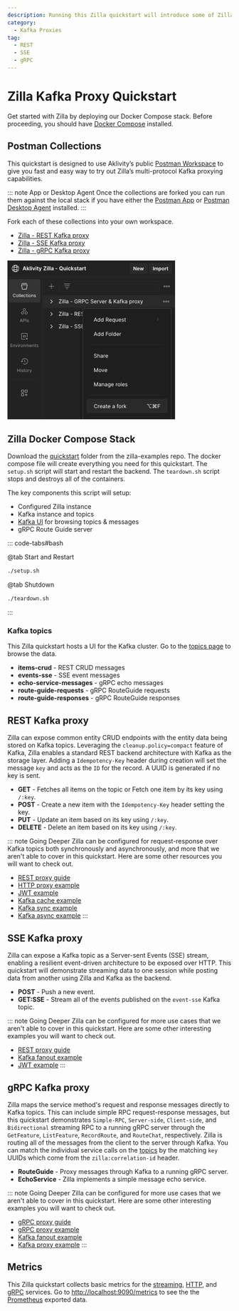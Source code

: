 ```yaml
---
description: Running this Zilla quickstart will introduce some of Zilla's main features.
category:
  - Kafka Proxies
tag:
  - REST
  - SSE
  - gRPC
---
```


# Zilla Kafka Proxy Quickstart

Get started with Zilla by deploying our Docker Compose stack. Before proceeding, you should have [Docker Compose](https://docs.docker.com/compose/gettingstarted/) installed.

## Postman Collections

This quickstart is designed to use Aklivity’s public [Postman Workspace](https://www.postman.com/aklivity-zilla/workspace/aklivity-zilla-quickstart/overview) to give you fast and easy way to try out Zilla’s multi-protocol Kafka proxying capabilities.

::: note App or Desktop Agent
Once the collections are forked you can run them against the local stack if you have either the [Postman App](https://www.postman.com/downloads/) or [Postman Desktop Agent](https://www.postman.com/downloads/postman-agent/) installed.
:::

Fork each of these collections into your own workspace.

- [Zilla - REST Kafka proxy](https://www.postman.com/aklivity-zilla/workspace/aklivity-zilla-quickstart/collection/28401168-6941d1fa-698c-4da1-9789-2f806acf9fbb?action=share&creator=28401168)
- [Zilla - SSE Kafka proxy](https://www.postman.com/aklivity-zilla/workspace/aklivity-zilla-quickstart/collection/28401168-09c165b3-6e68-45c2-aedb-494f130bc354?action=share&creator=28401168)
- [Zilla - gRPC Kafka proxy](https://www.postman.com/aklivity-zilla/workspace/aklivity-zilla-quickstart/collection/64a85751808733dd197c599f?action=share&creator=28401168)

![Collection header > View more actions > Create a Fork](./create-fork.png)


## Zilla Docker Compose Stack

Download the [quickstart](https://github.com/aklivity/zilla-examples/tree/main/quickstart) folder from the zilla-examples repo. The docker compose file will create everything you need for this quickstart. The `setup.sh` script will start and restart the backend. The `teardown.sh` script stops and destroys all of the containers. 

The key components this script will setup:

- Configured Zilla instance
- Kafka instance and topics
- [Kafka UI](http://localhost/ui/clusters/local/all-topics) for browsing topics & messages
- gRPC Route Guide server

::: code-tabs#bash

@tab Start and Restart

```bash
./setup.sh
```

@tab Shutdown

```bash
./teardown.sh
```

:::

### Kafka topics

This Zilla quickstart hosts a UI for the Kafka cluster. Go to the [topics page](http://localhost/ui/clusters/local/all-topics) to browse the data.

- **items-crud** - REST CRUD messages
- **events-sse** - SSE event messages
- **echo-service-messages** - gRPC echo messages
- **route-guide-requests** - gRPC RouteGuide requests
- **route-guide-responses** - gRPC RouteGuide responses

## REST Kafka proxy

Zilla can expose common entity CRUD endpoints with the entity data being stored on Kafka topics. Leveraging the `cleanup.policy=compact` feature of Kafka, Zilla enables a standard REST backend architecture with Kafka as the storage layer. Adding a `Idempotency-Key` header during creation will set the message `key` and acts as the `ID` for the record. A UUID is generated if no key is sent.

- **GET** - Fetches all items on the topic or Fetch one item by its key using `/:key`.
- **POST** - Create a new item with the `Idempotency-Key` header setting the key. 
- **PUT** - Update an item based on its key using `/:key`.
- **DELETE** - Delete an item based on its key using `/:key`.

::: note Going Deeper
Zilla can be configured for request-response over Kafka topics both synchronously and asynchronously, and more that we aren't able to cover in this quickstart. Here are some other resources you will want to check out.

- [REST proxy guide](../../concepts/kafka-proxies/rest-proxy.md)
- [HTTP proxy example](https://github.com/aklivity/zilla-examples/tree/main/http.proxy)
- [JWT example](https://github.com/aklivity/zilla-examples/tree/main/http.echo.jwt)
- [Kafka cache example](https://github.com/aklivity/zilla-examples/tree/main/http.kafka.cache)
- [Kafka sync example](https://github.com/aklivity/zilla-examples/tree/main/http.kafka.sync)
- [Kafka async example](https://github.com/aklivity/zilla-examples/tree/main/http.kafka.async)
:::

## SSE Kafka proxy

Zilla can expose a Kafka topic as a Server-sent Events (SSE) stream, enabling a resilient event-driven architecture to be exposed over HTTP. This quickstart will demonstrate streaming data to one session while posting data from another using Zilla and Kafka as the backend.

- **POST** - Push a new event.
- **GET:SSE** - Stream all of the events published on the `event-sse` Kafka topic.

::: note Going Deeper
Zilla can be configured for more use cases that we aren't able to cover in this quickstart. Here are some other interesting examples you will want to check out.

- [REST proxy guide](../../concepts/kafka-proxies/sse-proxy.md)
- [Kafka fanout example](https://github.com/aklivity/zilla-examples/tree/main/sse.kafka.fanout)
- [JWT example](https://github.com/aklivity/zilla-examples/tree/main/sse.proxy.jwt)
:::

## gRPC Kafka proxy

Zilla maps the service method's request and response messages directly to Kafka topics. This can include simple RPC request-response messages, but this quickstart demonstrates `Simple-RPC`, `Server-side`, `Client-side`, and `Bidirectional` streaming RPC to a running gRPC server through the `GetFeature`, `ListFeature`, `RecordRoute`, and `RouteChat`, respectively. Zilla is routing all of the messages from the client to the server through Kafka. You can match the individual service calls on the [topics](#kafka-topics) by the matching `key` UUIDs which come from the `zilla:correlation-id` header.

- **RouteGuide** - Proxy messages through Kafka to a running gRPC server.
- **EchoService** - Zilla implements a simple message echo service.

::: note Going Deeper
Zilla can be configured for more use cases that we aren't able to cover in this quickstart. Here are some other interesting examples you will want to check out.

- [gRPC proxy guide](../../concepts/kafka-proxies/grpc-proxy.md)
- [gRPC proxy example](https://github.com/aklivity/zilla-examples/tree/main/grpc.proxy)
- [Kafka fanout example](https://github.com/aklivity/zilla-examples/tree/main/grpc.kafka.fanout)
- [Kafka proxy example](https://github.com/aklivity/zilla-examples/tree/main/grpc.kafka.proxy)
:::

## Metrics

This Zilla quickstart collects basic metrics for the [streaming](../../reference/config/telemetry/metrics/metric-stream.md), [HTTP](../../reference/config/telemetry/metrics/metric-http.md), and [gRPC](../../reference/config/telemetry/metrics/metric-grpc.md) services. Go to [http://localhost:9090/metrics](http://localhost:9090/metrics) to see the the [Prometheus](../../reference/config/telemetry/exporter/exporter-prometheus.md) exported data.
